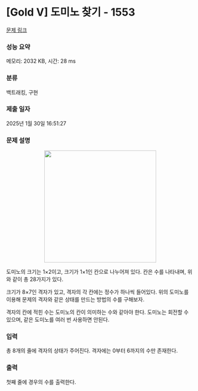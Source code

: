 # [Gold V] 도미노 찾기 - 1553 

[문제 링크](https://www.acmicpc.net/problem/1553) 

### 성능 요약

메모리: 2032 KB, 시간: 28 ms

### 분류

백트래킹, 구현

### 제출 일자

2025년 1월 30일 16:51:27

### 문제 설명

<p style="text-align: center;"><img alt="" src="https://onlinejudgeimages.s3-ap-northeast-1.amazonaws.com/upload/201004/do.png" style="height:300px; width:300px"></p>

<p>도미노의 크기는 1×2이고, 크기가 1×1인 칸으로 나누어져 있다. 칸은 수를 나타내며, 위와 같이 총 28가지가 있다.</p>

<p>크기가 8×7인 격자가 있고, 격자의 각 칸에는 정수가 하나씩 들어있다. 위의 도미노를 이용해 문제의 격자와 같은 상태를 만드는 방법의 수를 구해보자.</p>

<p>격자의 칸에 적힌 수는 도미노의 칸이 의미하는 수와 같아야 한다. 도미노는 회전할 수 있으며, 같은 도미노를 여러 번 사용하면 안된다.</p>

### 입력 

 <p>총 8개의 줄에 격자의 상태가 주어진다. 격자에는 0부터 6까지의 수만 존재한다.</p>

### 출력 

 <p>첫째 줄에 경우의 수를 출력한다.</p>

